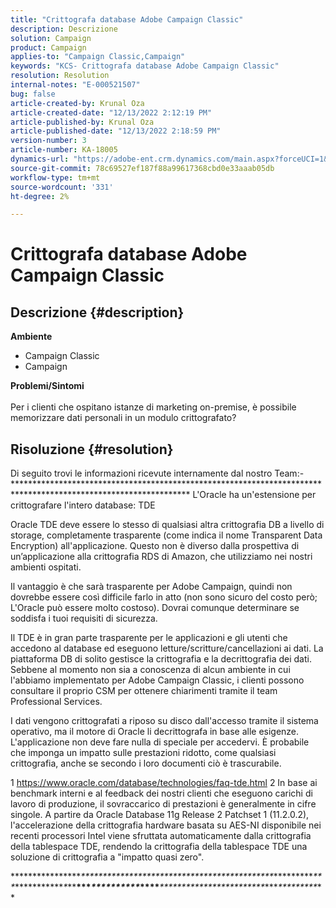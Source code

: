 ```yaml
---
title: "Crittografa database Adobe Campaign Classic"
description: Descrizione
solution: Campaign
product: Campaign
applies-to: "Campaign Classic,Campaign"
keywords: "KCS- Crittografa database Adobe Campaign Classic"
resolution: Resolution
internal-notes: "E-000521507"
bug: false
article-created-by: Krunal Oza
article-created-date: "12/13/2022 2:12:19 PM"
article-published-by: Krunal Oza
article-published-date: "12/13/2022 2:18:59 PM"
version-number: 3
article-number: KA-18005
dynamics-url: "https://adobe-ent.crm.dynamics.com/main.aspx?forceUCI=1&pagetype=entityrecord&etn=knowledgearticle&id=f9acc522-f07a-ed11-81ac-6045bd006b3d"
source-git-commit: 78c69527ef187f88a99617368cbd0e33aaab05db
workflow-type: tm+mt
source-wordcount: '331'
ht-degree: 2%

---
```


# Crittografa database Adobe Campaign Classic

## Descrizione {#description}

<b>Ambiente</b>
- Campaign Classic
- Campaign



<b>Problemi/Sintomi</b><br><br>Per i clienti che ospitano istanze di marketing on-premise, è possibile memorizzare dati personali in un modulo crittografato?<br>

## Risoluzione {#resolution}


Di seguito trovi le informazioni ricevute internamente dal nostro Team:- \*\*\*\*\*\*\*\*\*\*\*\*\*\*\*\*\*\*\*\*\*\*\*\*\*\*\*\*\*\*\*\*\*\*\*\*\*\*\*\*\*\*\*\*\*\*\*\*\*\*\*\*\*\*\*\*\*\*\*\*\*\*\*\*\*\*\*\*\*\*\*\*\*\*\*\*\*\*\*\*\*\*\*\*\*\*\*\*\*\*\*\*\*\*\*\*\*\*\*\*\*\*\*\*\*\*\*\*\*\*\*\* L&#39;Oracle ha un&#39;estensione per crittografare l&#39;intero database: TDE

Oracle TDE deve essere lo stesso di qualsiasi altra crittografia DB a livello di storage, completamente trasparente (come indica il nome Transparent Data Encryption) all&#39;applicazione. Questo non è diverso dalla prospettiva di un’applicazione alla crittografia RDS di Amazon, che utilizziamo nei nostri ambienti ospitati.

Il vantaggio è che sarà trasparente per Adobe Campaign, quindi non dovrebbe essere così difficile farlo in atto (non sono sicuro del costo però; L&#39;Oracle può essere molto costoso). Dovrai comunque determinare se soddisfa i tuoi requisiti di sicurezza.

Il TDE è in gran parte trasparente per le applicazioni e gli utenti che accedono al database ed eseguono letture/scritture/cancellazioni ai dati. La piattaforma DB di solito gestisce la crittografia e la decrittografia dei dati. Sebbene al momento non sia a conoscenza di alcun ambiente in cui l&#39;abbiamo implementato per Adobe Campaign Classic, i clienti possono consultare il proprio CSM per ottenere chiarimenti tramite il team Professional Services.

I dati vengono crittografati a riposo su disco dall&#39;accesso tramite il sistema operativo, ma il motore di Oracle li decrittografa in base alle esigenze. L&#39;applicazione non deve fare nulla di speciale per accedervi. È probabile che imponga un impatto sulle prestazioni ridotto, come qualsiasi crittografia, anche se secondo i loro documenti ciò è trascurabile.

1 https://www.oracle.com/database/technologies/faq-tde.html 2 In base ai benchmark interni e al feedback dei nostri clienti che eseguono carichi di lavoro di produzione, il sovraccarico di prestazioni è generalmente in cifre singole. A partire da Oracle Database 11g Release 2 Patchset 1 (11.2.0.2), l&#39;accelerazione della crittografia hardware basata su AES-NI disponibile nei recenti processori Intel viene sfruttata automaticamente dalla crittografia della tablespace TDE, rendendo la crittografia della tablespace TDE una soluzione di crittografia a &quot;impatto quasi zero&quot;.

\*\*\*\*\*\*\*\*\*\*\*\*\*\*\*\**\*\*\*\*\*\*\*\*\*\*\*\*\*\*\*\*\*\*\*\*\*\*\*\*\*\*\*\*\*\*\*\*\*\*\*\*\*\*\*\*\*\*\*\**\*\*\*\*\*\*\*\*\**\*\*\**\*\*\*\*\*\*\*\*\*\*\**\**\*\***\*\*\**********\*\*\*\*\*\*\*\*\*\**\*\*****\*\****\*\*\*\*\*\****\*\*\*\*\*\*\*\*\*\*\*\*\*\*\**\*\*\**\*\*\**\*\*\*\*\*\*\*\*\**\**
